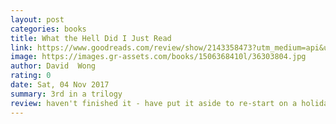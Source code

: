 ```yaml
---
layout: post
categories: books
title: What the Hell Did I Just Read
link: https://www.goodreads.com/review/show/2143358473?utm_medium=api&utm_source=rss
image: https://images.gr-assets.com/books/1506368410l/36303804.jpg
author: David  Wong
rating: 0
date: Sat, 04 Nov 2017
summary: 3rd in a trilogy
review: haven't finished it - have put it aside to re-start on a holiday
---
```



